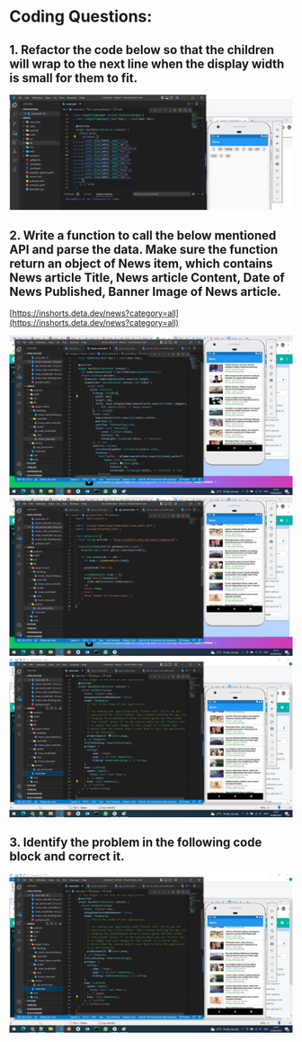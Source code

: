 
# Coding Questions:

## 1. Refactor the code below so that the children will wrap to the next line when the display width is small for them to fit.


<picture>
  <source media="(prefers-color-scheme: dark)" srcset="wrap%20to%20next%20line.png">
  <source media="(prefers-color-scheme: light)" srcset="wrap%20to%20next%20line.png">
  <img alt="Shows an illustrated sun in light color mode and a moon with stars in dark color mode." src="wrap%20to%20next%20line.png">
</picture>


## 2. Write a function to call the below mentioned API and parse the data. Make sure the function return an object of News item, which contains News article Title, News article Content, Date of News Published, Banner Image of News article.
[https://inshorts.deta.dev/news?category=all](https://inshorts.deta.dev/news?category=all)

<picture>
  <source media="(prefers-color-scheme: dark)" srcset="news1.png">
  <source media="(prefers-color-scheme: light)" srcset="news1.png">
  <img alt="Shows an illustrated sun in light color mode and a moon with stars in dark color mode." src="news1.png">
</picture>

<picture>
  <source media="(prefers-color-scheme: dark)" srcset="news2.png">
  <source media="(prefers-color-scheme: light)" srcset="news2.png">
  <img alt="Shows an illustrated sun in light color mode and a moon with stars in dark color mode." src="news2.png">
</picture>

<picture>
  <source media="(prefers-color-scheme: dark)" srcset="news3.png">
  <source media="(prefers-color-scheme: light)" srcset="news3.png">
  <img alt="Shows an illustrated sun in light color mode and a moon with stars in dark color mode." src="news3.png">
</picture>


## 3. Identify the problem in the following code block and correct it.

<picture>
  <source media="(prefers-color-scheme: dark)" srcset="news3.png">
  <source media="(prefers-color-scheme: light)" srcset="news3.png">
  <img alt="Shows an illustrated sun in light color mode and a moon with stars in dark color mode." src="news3.png">
</picture>

